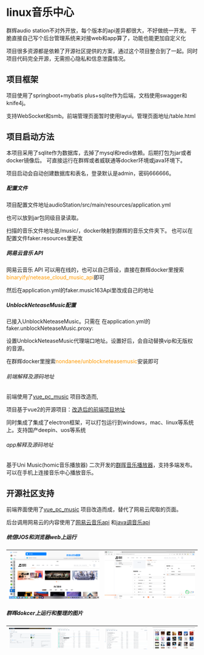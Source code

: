 # linux音乐中心

群辉audio station不对外开放，每个版本的api差异都很大，不好做统一开发。 干脆直接自己写个后台管理系统来对接web和app算了，功能也能更加自定义化

项目很多资源都是依赖了开源社区提供的方案，通过这个项目整合到了一起。同时项目代码完全开源，无需担心隐私和信息泄露情况。

## 项目框架

项目使用了springboot+mybatis plus+sqlite作为后端，文档使用swagger和knife4j。

支持WebSocket和smb。前端管理页面暂时使用layui。管理页面地址/table.html

## 项目启动方法

本项目采用了sqlite作为数据库，去掉了mysql和redis依赖。后期打包为jar或者docker镜像后。 可直接运行在群辉或者威联通等docker环境或java环境下。

项目启动会自动创建数据库和表名，登录默认是admin，密码666666。

##### 配置文件

项目配置文件地址audioStation/src/main/resources/application.yml

也可以放到jar包同级目录读取。

扫描的音乐文件地址是/music/，docker映射到群辉的音乐文件夹下。 也可以在配置文件faker.resources里更改

##### 网易云音乐 API
网易云音乐 API 可以用在线的，也可以自己搭设，直接在群辉docker里搜索<font style="color:#FF9900">binaryify/netease_cloud_music_api</font>即可

然后在application.yml的faker.music163Api里改成自己的地址

##### UnblockNeteaseMusic配置

已接入UnblockNeteaseMusic。只需在
在application.yml的faker.unblockNeteaseMusic.proxy: 

设置UnblockNeteaseMusic代理端口地址。设置好后，会自动替换vip和无版权的音源。

在群辉docker里搜索<font style="color:#FF9900">nondanee/unblockneteasemusic</font>安装即可

###### 前端解释及源码地址
前端使用了[vue_pc_music](https://gitee.com/trtst/vue_pc_music) 项目改造而,

项目基于vue2的开源项目：[改造后的前端项目地址](https://gitee.com/anlinxi/vue_pc_music.git)

同时集成了集成了electron框架，可以打包运行到windows，mac、linux等系统上。支持国产deepin、uos等系统

###### app解释及源码地址

基于Uni Music(homic音乐播放器) 二次开发的[群晖音乐播放器](https://gitee.com/anlinxi/linux-player-uniapp.git)，支持多端发布。可以在手机上连接音乐中心播放音乐。

## 开源社区支持

前端界面使用了[vue_pc_music](https://gitee.com/trtst/vue_pc_music) 项目改造而成，替代了网易云爬取的页面。

后台调用网易云的内容使用了[网易云音乐api](https://binaryify.github.io/NeteaseCloudMusicApi) 和[java调音乐api](https://github.com/1015770492/yumbo-music-utils)

##### 统信UOS和浏览器web上运行
| ![统信UOS上运行](codeGenrator/imagesuos.png)  | ![浏览器web运行](codeGenrator/imagesweb.jpg)  |
|---|---|

##### 群晖dokcer上运行和整理的图片
|![docker运行](codeGenrator/1679368267130.jpg)|![整理信息](codeGenrator/1679368315478.jpg)|![整理的歌词](codeGenrator/1679368339314.jpg)|![整理的图片](codeGenrator/1679368403751.jpg)|
|---|---|---|---|